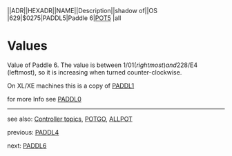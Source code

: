 ||ADR||HEXADR||NAME||Description||shadow of||OS  
|629|$0275|PADDL5|Paddle 6|[POT5](../POT5/index.md) |all  
# Values  
Value of Paddle 6. The value is between 1/$01 (rightmost) and 228/$E4 (leftmost), so it is increasing when turned counter-clockwise.  
  
On XL/XE machines this is a copy of [PADDL1](../PADDL1/index.md)  
  
for more Info see [PADDL0](../PADDL0/index.md)  
  
  
---
see also: [Controller topics](../Controller_topics/index.md), [POTGO](../POTGO/index.md), [ALLPOT](../ALLPOT/index.md)  
  
previous: [PADDL4](../PADDL4/index.md)  
  
next: [PADDL6](../PADDL6/index.md)  
